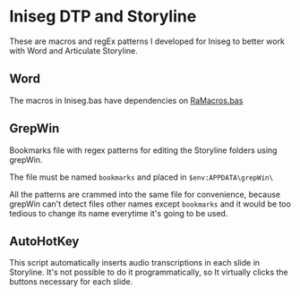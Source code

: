 # Iniseg DTP and Storyline

These are macros and regEx patterns I developed for Iniseg to better work with Word and Articulate Storyline.

## Word

The macros in Iniseg.bas have dependencies on [RaMacros.bas](https://github.com/RaRodRos/word-macros/blob/master/RaMacros.bas)

## GrepWin

Bookmarks file with regex patterns for editing the Storyline folders using grepWin.

The file must be named `bookmarks` and placed in `$env:APPDATA\grepWin\`

All the patterns are crammed into the same file for convenience, because grepWin can't detect files other names except `bookmarks` and it would be too tedious to change its name everytime it's going to be used.

## AutoHotKey

This script automatically inserts audio transcriptions in each slide in Storyline. It's not possible to do it programmatically, so It virtually clicks the buttons necessary for each slide.
